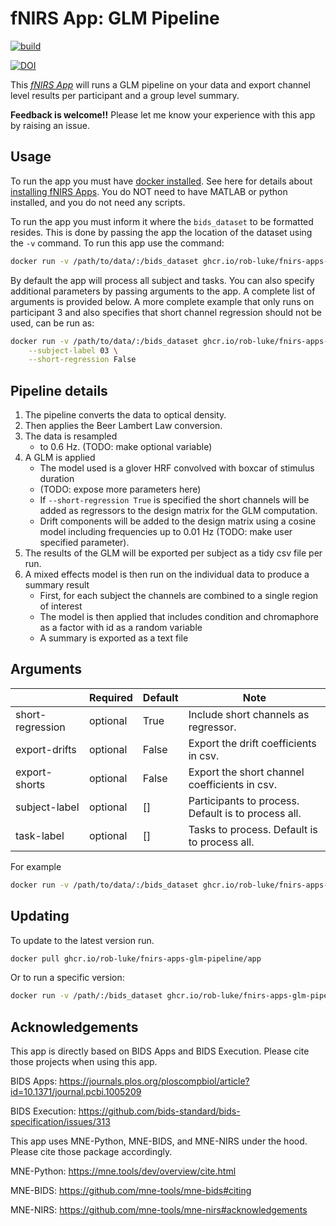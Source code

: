 # fNIRS App: GLM Pipeline

[![build](https://github.com/rob-luke/fnirs-apps-glm-pipeline/actions/workflows/ghregistry.yml/badge.svg)](https://github.com/rob-luke/fnirs-apps-glm-pipeline/actions/workflows/ghregistry.yml)


[![DOI](https://zenodo.org/badge/DOI/10.5281/zenodo.4998538.svg)](https://doi.org/10.5281/zenodo.4998538)


This [*fNIRS App*](http://fnirs-apps.org) will runs a GLM pipeline on your data and export channel level results per participant and a group level summary.

**Feedback is welcome!!** Please let me know your experience with this app by raising an issue. 

## Usage

To run the app you must have [docker installed](https://docs.docker.com/get-docker/). See here for details about [installing fNIRS Apps](http://fnirs-apps.org/details/). You do NOT need to have MATLAB or python installed, and you do not need any scripts.

To run the app you must inform it where the `bids_dataset` to be formatted resides.
This is done by passing the app the location of the dataset using the `-v` command.
To run this app use the command:

```bash
docker run -v /path/to/data/:/bids_dataset ghcr.io/rob-luke/fnirs-apps-glm-pipeline/app
```

By default the app will process all subject and tasks.
You can also specify additional parameters by passing arguments to the app. A complete list of arguments is provided below.
A more complete example that only runs on participant 3 and also specifies that short channel regression should not be used, can be run as:

```bash
docker run -v /path/to/data/:/bids_dataset ghcr.io/rob-luke/fnirs-apps-glm-pipeline/app \
    --subject-label 03 \
    --short-regression False
```

## Pipeline details

1. The pipeline converts the data to optical density.
2. Then applies the Beer Lambert Law conversion.
4. The data is resampled
    - to 0.6 Hz. (TODO: make optional variable)
6. A GLM is applied
    - The model used is a glover HRF convolved with boxcar of stimulus duration
    - (TODO: expose more parameters here)
    - If `--short-regression True` is specified the short channels will be added as regressors to the design matrix for the GLM computation.
    - Drift components will be added to the design matrix using a cosine model including frequencies up to 0.01 Hz (TODO: make user specified parameter).
7. The results of the GLM will be exported per subject as a tidy csv file per run.
8. A mixed effects model is then run on the individual data to produce a summary result
    - First, for each subject the channels are combined to a single region of interest
    - The model is then applied that includes condition and chromaphore as a factor with id as a random variable
    - A summary is exported as a text file


## Arguments

|                   | Required | Default | Note                                                |
|-------------------|----------|---------|-----------------------------------------------------|
| short-regression  | optional | True    | Include short channels as regressor.                |
| export-drifts     | optional | False   | Export the drift coefficients in csv.               |
| export-shorts     | optional | False   | Export the short channel coefficients in csv.       |
| subject-label     | optional | []      | Participants to process. Default is to process all. |
| task-label        | optional | []      | Tasks to process. Default is to process all.        |


For example

```bash
docker run -v /path/to/data/:/bids_dataset ghcr.io/rob-luke/fnirs-apps-glm-pipeline/app --short-regression=True --export-shorts=True --subject-label 02 04
```

## Updating

To update to the latest version run.

```bash
docker pull ghcr.io/rob-luke/fnirs-apps-glm-pipeline/app
```

Or to run a specific version:

```bash
docker run -v /path/:/bids_dataset ghcr.io/rob-luke/fnirs-apps-glm-pipeline/app:v1.4.2
```


Acknowledgements
----------------

This app is directly based on BIDS Apps and BIDS Execution. Please cite those projects when using this app.

BIDS Apps: https://journals.plos.org/ploscompbiol/article?id=10.1371/journal.pcbi.1005209

BIDS Execution: https://github.com/bids-standard/bids-specification/issues/313

This app uses MNE-Python, MNE-BIDS, and MNE-NIRS under the hood. Please cite those package accordingly.

MNE-Python: https://mne.tools/dev/overview/cite.html

MNE-BIDS: https://github.com/mne-tools/mne-bids#citing

MNE-NIRS: https://github.com/mne-tools/mne-nirs#acknowledgements
